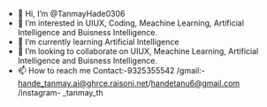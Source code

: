 - 👋 Hi, I’m @TanmayHade0306
- 👀 I’m interested in UIUX, Coding, Meachine Learning, Artificial Intelligence and Buisness Intelligence.
- 🌱 I’m currently learning Artificial Intelligence 
- 💞️ I’m looking to collaborate on  UIUX, Meachine Learning, Artificial Intelligence and Buisness Intelligence.
- 📫 How to reach me Contact:-9325355542 /gmail:- hande_tanmay.ai@ghrce.raisoni.net/handetanu6@gmail.com /instagram- _tanmay_th

<!---
TanmayHade0306/TanmayHade0306 is a ✨ special ✨ repository because its `README.md` (this file) appears on your GitHub profile.
You can click the Preview link to take a look at your changes.
--->

